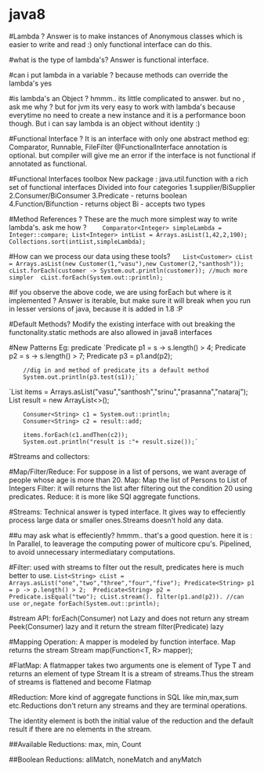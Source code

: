 # java8
#Lambda ?
Answer is to make instances of Anonymous classes which is easier to write and read :)
only functional interface can do this.

#what is the type of lambda's?
Answer is functional interface.

#can i put lambda in a variable ? because methods can override the lambda's
yes

#is lambda's an Object ?
hmmm.. its little complicated to answer. but no , ask me why ? but for jvm its very easy to work with lambda's because everytime no need to create a new instance and it is a performance boon though.
But i can say lambda is an object without identity :)

#Functional Interface ?
It is an interface with only one abstract method
eg: Comparator, Runnable, FileFilter
@FunctionalInterface annotation is optional. but compiler will give me an error if the interface is not functional if annotated as functional.

#Functional Interfaces toolbox
New package : java.util.function
with a rich set of functional interfaces
Divided into four categories 
1.supplier/BiSupplier
2.Consumer/BiConsumer
3.Predicate - returns boolean
4.Function/Bifunction - returns object
Bi - accepts two types


#Method References ?
These are the much more simplest way to write lambda's. ask me how ?
`    Comparator<Integer> simpleLambda = Integer::compare;
     List<Integer> intList = Arrays.asList(1,42,2,190);
		 Collections.sort(intList,simpleLambda);`
				

#How can we process our data using these tools?
`   List<Customer> cList = Arrays.asList(new Customer(1,"vasu"),new Customer(2,"santhosh"));
		cList.forEach(customer -> System.out.println(customer));
		//much more simpler 
		cList.forEach(System.out::println);`

#if you observe the above code, we are using forEach but where is it implemented ?
Answer is iterable, but make sure it will break when you run in lesser versions of java, because it is added in 1.8 :P


#Default Methods?
Modify the existing interface with out breaking the functonality.static methods are also allowed in java8 interfaces

#New Patterns
Eg: predicate
`Predicate<String> p1 = s -> s.length() > 4;
		Predicate<String> p2 = s -> s.length() > 7;
		Predicate<String> p3 = p1.and(p2);
		
		//dig in and method of predicate its a default method
		System.out.println(p3.test(s1));`

`List<String> items = Arrays.asList("vasu","santhosh","srinu","prasanna","nataraj");
		List<String> result = new ArrayList<>();
		
		Consumer<String> c1 = System.out::println;
		Consumer<String> c2 = result::add;
		
		items.forEach(c1.andThen(c2));
		System.out.println("result is :"+ result.size());`

#Streams and collectors:

#Map/Filter/Reduce: For suppose in a list of persons, we want average of people whose age is more than 20.
Map: Map the list of Persons to List of Integers
Filter: it will returns the list<Integer> after filtering out the condition 20 using predicates.
Reduce: it is more like SQl aggregate functions.

#Streams: 
Technical answer is typed interface.
It gives way to effeciently process large data or smaller ones.Streams doesn't hold any data.

##u may ask what is effeciently?
hmmm.. that's a good question. here it is :
In Parallel, to leaverage the computing power of multicore cpu's.
Pipelined, to avoid unnecessary intermediatary computations.

#Filter: 
used with streams to filter out the result, predicates here is much better to use.
`List<String> cList = Arrays.asList("one","two","three","four","five");
		Predicate<String> p1 = p -> p.length() > 2; 
		Predicate<String> p2 = Predicate.isEqual("two");
		cList.stream().
				filter(p1.and(p2)). //can use or,negate
				forEach(System.out::println);`
				
#stream API:
forEach(Consumer) not Lazy and does not return any stream
Peek(Consumer) lazy and it return the stream 
filter(Predicate) lazy

#Mapping Operation:
A mapper is modeled by function interface. Map returns the stream
<R> Stream<R> map(Function<T, R> mapper);

#FlatMap:
A flatmapper takes two arguments one is element of Type T and returns an element of type Stream<R>
It is a stream of streams.Thus the stream of streams is flattened and become Flatmap

#Reduction:
More kind of aggregate functions in SQL like min,max,sum etc.Reductions don't return any streams and they are terminal operations.

The identity element is both the initial value of the reduction and the default result if there are no elements in the stream.

##Available Reductions:
max, min, Count

##Boolean Reductions:
allMatch, noneMatch and anyMatch











		





